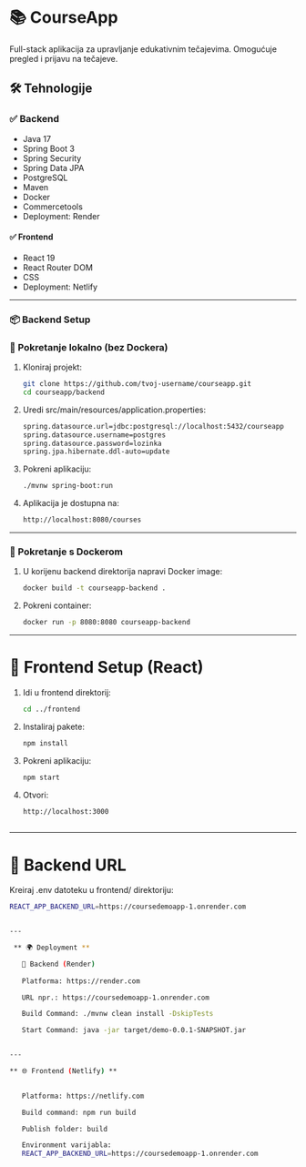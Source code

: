 # 📚 CourseApp

Full-stack aplikacija za upravljanje edukativnim tečajevima. Omogućuje pregled i prijavu na tečajeve.

## 🛠️ Tehnologije

### ✅ Backend
- Java 17
- Spring Boot 3
- Spring Security
- Spring Data JPA
- PostgreSQL
- Maven
- Docker
- Commercetools
- Deployment: Render 

#### ✅ Frontend
- React 19
- React Router DOM
- CSS
- Deployment: Netlify

---

### 📦 Backend Setup

### 🔧 Pokretanje lokalno (bez Dockera)

1. Kloniraj projekt:
   ```bash
   git clone https://github.com/tvoj-username/courseapp.git
   cd courseapp/backend
   

2. Uredi src/main/resources/application.properties:
   ```bash
   spring.datasource.url=jdbc:postgresql://localhost:5432/courseapp
   spring.datasource.username=postgres
   spring.datasource.password=lozinka
   spring.jpa.hibernate.ddl-auto=update
   

3. Pokreni aplikaciju:
   ```bash
   ./mvnw spring-boot:run
   

4. Aplikacija je dostupna na:
   ```bash
   http://localhost:8080/courses
   

---

### 🐳 Pokretanje s Dockerom

1. U korijenu backend direktorija napravi Docker image:
   ```bash
   docker build -t courseapp-backend .
   

2. Pokreni container:
   ```bash
   docker run -p 8080:8080 courseapp-backend
   

---

# 🎨 Frontend Setup (React)

1. Idi u frontend direktorij:
   ```bash
   cd ../frontend
   

2. Instaliraj pakete:
   ```bash
   npm install
   

3. Pokreni aplikaciju:
   ```bash
   npm start
   

4. Otvori:
   ```bash
   http://localhost:3000
    

---

# 🔗 Backend URL

Kreiraj .env datoteku u frontend/ direktoriju:
```bash
REACT_APP_BACKEND_URL=https://coursedemoapp-1.onrender.com


---

 ** 🌍 Deployment **

   🧾 Backend (Render)
   
   Platforma: https://render.com

   URL npr.: https://coursedemoapp-1.onrender.com

   Build Command: ./mvnw clean install -DskipTests

   Start Command: java -jar target/demo-0.0.1-SNAPSHOT.jar


---

** 🌐 Frontend (Netlify) **

   
   Platforma: https://netlify.com

   Build command: npm run build

   Publish folder: build

   Environment varijabla:
   REACT_APP_BACKEND_URL=https://coursedemoapp-1.onrender.com




